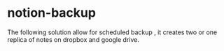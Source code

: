 # notion-backup
The following solution allow for scheduled backup , it creates two or one replica of notes on dropbox and google drive.
